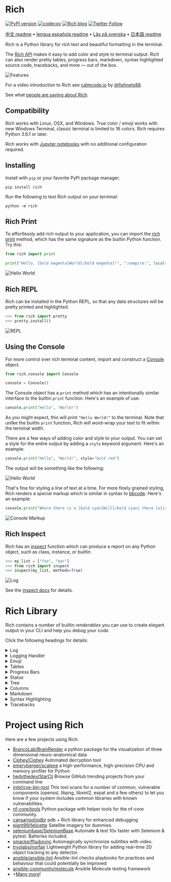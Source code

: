 # Rich

[![PyPI version](https://badge.fury.io/py/rich.svg)](https://badge.fury.io/py/rich)
[![codecov](https://codecov.io/gh/willmcgugan/rich/branch/master/graph/badge.svg)](https://codecov.io/gh/willmcgugan/rich)
[![Rich blog](https://img.shields.io/badge/blog-rich%20news-yellowgreen)](https://www.willmcgugan.com/tag/rich/)
[![Twitter Follow](https://img.shields.io/twitter/follow/willmcgugan.svg?style=social)](https://twitter.com/willmcgugan)

[中文 readme](https://github.com/willmcgugan/rich/blob/master/README.cn.md) • [lengua española readme](https://github.com/willmcgugan/rich/blob/master/README.es.md) • [Läs på svenska](https://github.com/willmcgugan/rich/blob/master/README.sv.md) • [日本語 readme](https://github.com/willmcgugan/rich/blob/master/README.ja.md)

Rich is a Python library for _rich_ text and beautiful formatting in the terminal.

The [Rich API](https://rich.readthedocs.io/en/latest/) makes it easy to add color and style to terminal output. Rich can also render pretty tables, progress bars, markdown, syntax highlighted source code, tracebacks, and more — out of the box.

![Features](https://github.com/willmcgugan/rich/raw/master/imgs/features.png)

For a video introduction to Rich see [calmcode.io](https://calmcode.io/rich/introduction.html) by [@fishnets88](https://twitter.com/fishnets88).

See what [people are saying about Rich](https://www.willmcgugan.com/blog/pages/post/rich-tweets/).

## Compatibility

Rich works with Linux, OSX, and Windows. True color / emoji works with new Windows Terminal, classic terminal is limited to 16 colors. Rich requires Python 3.6.1 or later.

Rich works with [Jupyter notebooks](https://jupyter.org/) with no additional configuration required.

## Installing

Install with `pip` or your favorite PyPi package manager.

```
pip install rich
```

Run the following to test Rich output on your terminal:

```
python -m rich
```

## Rich Print

To effortlessly add rich output to your application, you can import the [rich print](https://rich.readthedocs.io/en/latest/introduction.html#quick-start) method, which has the same signature as the builtin Python function. Try this:

```python
from rich import print

print("Hello, [bold magenta]World[/bold magenta]!", ":vampire:", locals())
```

![Hello World](https://github.com/willmcgugan/rich/raw/master/imgs/print.png)

## Rich REPL

Rich can be installed in the Python REPL, so that any data structures will be pretty printed and highlighted.

```python
>>> from rich import pretty
>>> pretty.install()
```

![REPL](https://github.com/willmcgugan/rich/raw/master/imgs/repl.png)

## Using the Console

For more control over rich terminal content, import and construct a [Console](https://rich.readthedocs.io/en/latest/reference/console.html#rich.console.Console) object.

```python
from rich.console import Console

console = Console()
```

The Console object has a `print` method which has an intentionally similar interface to the builtin `print` function. Here's an example of use:

```python
console.print("Hello", "World!")
```

As you might expect, this will print `"Hello World!"` to the terminal. Note that unlike the builtin `print` function, Rich will word-wrap your text to fit within the terminal width.

There are a few ways of adding color and style to your output. You can set a style for the entire output by adding a `style` keyword argument. Here's an example:

```python
console.print("Hello", "World!", style="bold red")
```

The output will be something like the following:

![Hello World](https://github.com/willmcgugan/rich/raw/master/imgs/hello_world.png)

That's fine for styling a line of text at a time. For more finely grained styling, Rich renders a special markup which is similar in syntax to [bbcode](https://en.wikipedia.org/wiki/BBCode). Here's an example:

```python
console.print("Where there is a [bold cyan]Will[/bold cyan] there [u]is[/u] a [i]way[/i].")
```

![Console Markup](https://github.com/willmcgugan/rich/raw/master/imgs/where_there_is_a_will.png)

## Rich Inspect

Rich has an [inspect](https://rich.readthedocs.io/en/latest/reference/init.html?highlight=inspect#rich.inspect) function which can produce a report on any Python object, such as class, instance, or builtin.

```python
>>> my_list = ["foo", "bar"]
>>> from rich import inspect
>>> inspect(my_list, methods=True)
```

![Log](https://github.com/willmcgugan/rich/raw/master/imgs/inspect.png)

See the [inspect docs](https://rich.readthedocs.io/en/latest/reference/init.html#rich.inspect) for details.

# Rich Library

Rich contains a number of builtin _renderables_ you can use to create elegant output in your CLI and help you debug your code.

Click the following headings for details:

<details>
<summary>Log</summary>

The Console object has a `log()` method which has a similar interface to `print()`, but also renders a column for the current time and the file and line which made the call. By default Rich will do syntax highlighting for Python structures and for repr strings. If you log a collection (i.e. a dict or a list) Rich will pretty print it so that it fits in the available space. Here's an example of some of these features.

```python
from rich.console import Console
console = Console()

test_data = [
    {"jsonrpc": "2.0", "method": "sum", "params": [None, 1, 2, 4, False, True], "id": "1",},
    {"jsonrpc": "2.0", "method": "notify_hello", "params": [7]},
    {"jsonrpc": "2.0", "method": "subtract", "params": [42, 23], "id": "2"},
]

def test_log():
    enabled = False
    context = {
        "foo": "bar",
    }
    movies = ["Deadpool", "Rise of the Skywalker"]
    console.log("Hello from", console, "!")
    console.log(test_data, log_locals=True)


test_log()
```

The above produces the following output:

![Log](https://github.com/willmcgugan/rich/raw/master/imgs/log.png)

Note the `log_locals` argument, which outputs a table containing the local variables where the log method was called.

The log method could be used for logging to the terminal for long running applications such as servers, but is also a very nice debugging aid.

</details>
<details>
<summary>Logging Handler</summary>

You can also use the builtin [Handler class](https://rich.readthedocs.io/en/latest/logging.html) to format and colorize output from Python's logging module. Here's an example of the output:

![Logging](https://github.com/willmcgugan/rich/raw/master/imgs/logging.png)

</details>

<details>
<summary>Emoji</summary>

To insert an emoji in to console output place the name between two colons. Here's an example:

```python
>>> console.print(":smiley: :vampire: :pile_of_poo: :thumbs_up: :raccoon:")
😃 🧛 💩 👍 🦝
```

Please use this feature wisely.

</details>

<details>
<summary>Tables</summary>

Rich can render flexible [tables](https://rich.readthedocs.io/en/latest/tables.html) with unicode box characters. There is a large variety of formatting options for borders, styles, cell alignment etc.

![table movie](https://github.com/willmcgugan/rich/raw/master/imgs/table_movie.gif)

The animation above was generated with [table_movie.py](https://github.com/willmcgugan/rich/blob/master/examples/table_movie.py) in the examples directory.

Here's a simpler table example:

```python
from rich.console import Console
from rich.table import Table

console = Console()

table = Table(show_header=True, header_style="bold magenta")
table.add_column("Date", style="dim", width=12)
table.add_column("Title")
table.add_column("Production Budget", justify="right")
table.add_column("Box Office", justify="right")
table.add_row(
    "Dev 20, 2019", "Star Wars: The Rise of Skywalker", "$275,000,000", "$375,126,118"
)
table.add_row(
    "May 25, 2018",
    "[red]Solo[/red]: A Star Wars Story",
    "$275,000,000",
    "$393,151,347",
)
table.add_row(
    "Dec 15, 2017",
    "Star Wars Ep. VIII: The Last Jedi",
    "$262,000,000",
    "[bold]$1,332,539,889[/bold]",
)

console.print(table)
```

This produces the following output:

![table](https://github.com/willmcgugan/rich/raw/master/imgs/table.png)

Note that console markup is rendered in the same way as `print()` and `log()`. In fact, anything that is renderable by Rich may be included in the headers / rows (even other tables).

The `Table` class is smart enough to resize columns to fit the available width of the terminal, wrapping text as required. Here's the same example, with the terminal made smaller than the table above:

![table2](https://github.com/willmcgugan/rich/raw/master/imgs/table2.png)

</details>

<details>
<summary>Progress Bars</summary>

Rich can render multiple flicker-free [progress](https://rich.readthedocs.io/en/latest/progress.html) bars to track long-running tasks.

For basic usage, wrap any sequence in the `track` function and iterate over the result. Here's an example:

```python
from rich.progress import track

for step in track(range(100)):
    do_step(step)
```

It's not much harder to add multiple progress bars. Here's an example taken from the docs:

![progress](https://github.com/willmcgugan/rich/raw/master/imgs/progress.gif)

The columns may be configured to show any details you want. Built-in columns include percentage complete, file size, file speed, and time remaining. Here's another example showing a download in progress:

![progress](https://github.com/willmcgugan/rich/raw/master/imgs/downloader.gif)

To try this out yourself, see [examples/downloader.py](https://github.com/willmcgugan/rich/blob/master/examples/downloader.py) which can download multiple URLs simultaneously while displaying progress.

</details>

<details>
<summary>Status</summary>

For situations where it is hard to calculate progress, you can use the [status](https://rich.readthedocs.io/en/latest/reference/console.html#rich.console.Console.status) method which will display a 'spinner' animation and message. The animation won't prevent you from using the console as normal. Here's an example:

```python
from time import sleep
from rich.console import Console

console = Console()
tasks = [f"task {n}" for n in range(1, 11)]

with console.status("[bold green]Working on tasks...") as status:
    while tasks:
        task = tasks.pop(0)
        sleep(1)
        console.log(f"{task} complete")
```

This generates the following output in the terminal.

![status](https://github.com/willmcgugan/rich/raw/master/imgs/status.gif)

The spinner animations were borrowed from [cli-spinners](https://www.npmjs.com/package/cli-spinners). You can select a spinner by specifying the `spinner` parameter. Run the following command to see the available values:

```
python -m rich.spinner
```

The above command generate the following output in the terminal:

![spinners](https://github.com/willmcgugan/rich/raw/master/imgs/spinners.gif)

</details>

<details>
<summary>Tree</summary>

Rich can render a [tree](https://rich.readthedocs.io/en/latest/tree.html) with guide lines. A tree is ideal for displaying a file structure, or any other hierarchical data.

The labels of the tree can be simple text or anything else Rich can render. Run the following for a demonstration:

```
python -m rich.tree
```

This generates the following output:

![markdown](https://github.com/willmcgugan/rich/raw/master/imgs/tree.png)

See the [tree.py](https://github.com/willmcgugan/rich/blob/master/examples/tree.py) example for a script that displays a tree view of any directory, similar to the linux `tree` command.

</details>

<details>
<summary>Columns</summary>

Rich can render content in neat [columns](https://rich.readthedocs.io/en/latest/columns.html) with equal or optimal width. Here's a very basic clone of the (MacOS / Linux) `ls` command which displays a directory listing in columns:

```python
import os
import sys

from rich import print
from rich.columns import Columns

directory = os.listdir(sys.argv[1])
print(Columns(directory))
```

The following screenshot is the output from the [columns example](https://github.com/willmcgugan/rich/blob/master/examples/columns.py) which displays data pulled from an API in columns:

![columns](https://github.com/willmcgugan/rich/raw/master/imgs/columns.png)

</details>

<details>
<summary>Markdown</summary>

Rich can render [markdown](https://rich.readthedocs.io/en/latest/markdown.html) and does a reasonable job of translating the formatting to the terminal.

To render markdown import the `Markdown` class and construct it with a string containing markdown code. Then print it to the console. Here's an example:

```python
from rich.console import Console
from rich.markdown import Markdown

console = Console()
with open("README.md") as readme:
    markdown = Markdown(readme.read())
console.print(markdown)
```

This will produce output something like the following:

![markdown](https://github.com/willmcgugan/rich/raw/master/imgs/markdown.png)

</details>

<details>
<summary>Syntax Highlighting</summary>

Rich uses the [pygments](https://pygments.org/) library to implement [syntax highlighting](https://rich.readthedocs.io/en/latest/syntax.html). Usage is similar to rendering markdown; construct a `Syntax` object and print it to the console. Here's an example:

```python
from rich.console import Console
from rich.syntax import Syntax

my_code = '''
def iter_first_last(values: Iterable[T]) -> Iterable[Tuple[bool, bool, T]]:
    """Iterate and generate a tuple with a flag for first and last value."""
    iter_values = iter(values)
    try:
        previous_value = next(iter_values)
    except StopIteration:
        return
    first = True
    for value in iter_values:
        yield first, False, previous_value
        first = False
        previous_value = value
    yield first, True, previous_value
'''
syntax = Syntax(my_code, "python", theme="monokai", line_numbers=True)
console = Console()
console.print(syntax)
```

This will produce the following output:

![syntax](https://github.com/willmcgugan/rich/raw/master/imgs/syntax.png)

</details>

<details>
<summary>Tracebacks</summary>

Rich can render [beautiful tracebacks](https://rich.readthedocs.io/en/latest/traceback.html) which are easier to read and show more code than standard Python tracebacks. You can set Rich as the default traceback handler so all uncaught exceptions will be rendered by Rich.

Here's what it looks like on OSX (similar on Linux):

![traceback](https://github.com/willmcgugan/rich/raw/master/imgs/traceback.png)

</details>

# Project using Rich

Here are a few projects using Rich:

- [BrancoLab/BrainRender](https://github.com/BrancoLab/BrainRender)
  a python package for the visualization of three dimensional neuro-anatomical data
- [Ciphey/Ciphey](https://github.com/Ciphey/Ciphey)
  Automated decryption tool
- [emeryberger/scalene](https://github.com/emeryberger/scalene)
  a high-performance, high-precision CPU and memory profiler for Python
- [hedythedev/StarCli](https://github.com/hedythedev/starcli)
  Browse GitHub trending projects from your command line
- [intel/cve-bin-tool](https://github.com/intel/cve-bin-tool)
  This tool scans for a number of common, vulnerable components (openssl, libpng, libxml2, expat and a few others) to let you know if your system includes common libraries with known vulnerabilities.
- [nf-core/tools](https://github.com/nf-core/tools)
  Python package with helper tools for the nf-core community.
- [cansarigol/pdbr](https://github.com/cansarigol/pdbr)
  pdb + Rich library for enhanced debugging
- [plant99/felicette](https://github.com/plant99/felicette)
  Satellite imagery for dummies.
- [seleniumbase/SeleniumBase](https://github.com/seleniumbase/SeleniumBase)
  Automate & test 10x faster with Selenium & pytest. Batteries included.
- [smacke/ffsubsync](https://github.com/smacke/ffsubsync)
  Automagically synchronize subtitles with video.
- [tryolabs/norfair](https://github.com/tryolabs/norfair)
  Lightweight Python library for adding real-time 2D object tracking to any detector.
- [ansible/ansible-lint](https://github.com/ansible/ansible-lint) Ansible-lint checks playbooks for practices and behaviour that could potentially be improved
- [ansible-community/molecule](https://github.com/ansible-community/molecule) Ansible Molecule testing framework
- +[Many more](https://github.com/willmcgugan/rich/network/dependents)!
